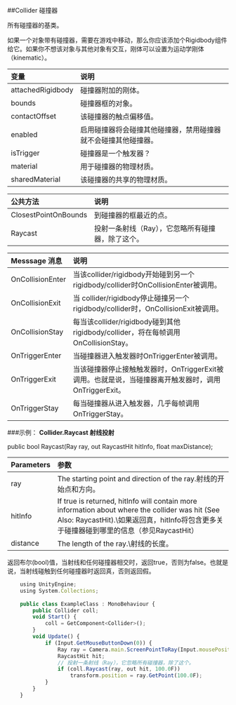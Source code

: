 ##Collider 碰撞器

所有碰撞器的基类。

如果一个对象带有碰撞器，需要在游戏中移动，那么你应该添加个Rigidbody组件给它。如果你不想该对象与其他对象有交互，刚体可以设置为运动学刚体（kinematic）。


|变量|说明|
|:--|:--|
|attachedRigidbody|碰撞器附加的刚体。|
|bounds|碰撞器框的对象。|
|contactOffset|该碰撞器的触点偏移值。|
|enabled|启用碰撞器将会碰撞其他碰撞器，禁用碰撞器就不会碰撞其他碰撞器。|
|isTrigger|碰撞器是一个触发器？|
|material|用于碰撞器的物理材质。|
|sharedMaterial|该碰撞器的共享的物理材质。|


|公共方法|说明|
|:--|:--|
|ClosestPointOnBounds|到碰撞器的框最近的点。|
|Raycast|投射一条射线（Ray），它忽略所有碰撞器，除了这个。|

|Messsage 消息|说明|
|:--|:--|
|OnCollisionEnter|当该collider/rigidbody开始碰到另一个rigidbody/collider时OnCollisionEnter被调用。|
|OnCollisionExit|当 collider/rigidbody停止碰撞另一个 rigidbody/collider时，OnCollisionExit被调用。|
|OnCollisionStay|每当该collider/rigidbody碰到其他rigidbody/collider，将在每帧调用OnCollisionStay。|
|OnTriggerEnter|当碰撞器进入触发器时OnTriggerEnter被调用。|
|OnTriggerExit|当该碰撞器停止接触触发器时，OnTriggerExit被调用。也就是说，当碰撞器离开触发器时，调用OnTriggerExit。|
|OnTriggerStay|每当碰撞器从进入触发器，几乎每帧调用OnTriggerStay。|

###示例：
**Collider.Raycast 射线投射**

public bool Raycast(Ray ray, out RaycastHit hitInfo, float maxDistance);

|Parameters|参数|
|:--|:--|
|ray|The starting point and direction of the ray.射线的开始点和方向。|
|hitInfo|If true is returned, hitInfo will contain more information about where the collider was hit (See Also: RaycastHit).\\如果返回真，hitInfo将包含更多关于碰撞器碰到哪里的信息（参见RaycastHit）|
|distance|The length of the ray.\\射线的长度。|


返回布尔(bool)值，当射线和任何碰撞器相交时，返回true，否则为false。也就是说，当射线碰触到任何碰撞器时返回真，否则返回假。

```javascript
    using UnityEngine;
    using System.Collections;
 
    public class ExampleClass : MonoBehaviour {
        public Collider coll;
        void Start() {
            coll = GetComponent<Collider>();
        }
        void Update() {
            if (Input.GetMouseButtonDown(0)) {
                Ray ray = Camera.main.ScreenPointToRay(Input.mousePosition);
                RaycastHit hit;
                // 投射一条射线（Ray），它忽略所有碰撞器，除了这个。
                if (coll.Raycast(ray, out hit, 100.0F))
                    transform.position = ray.GetPoint(100.0F);
            }
        }
    }
```